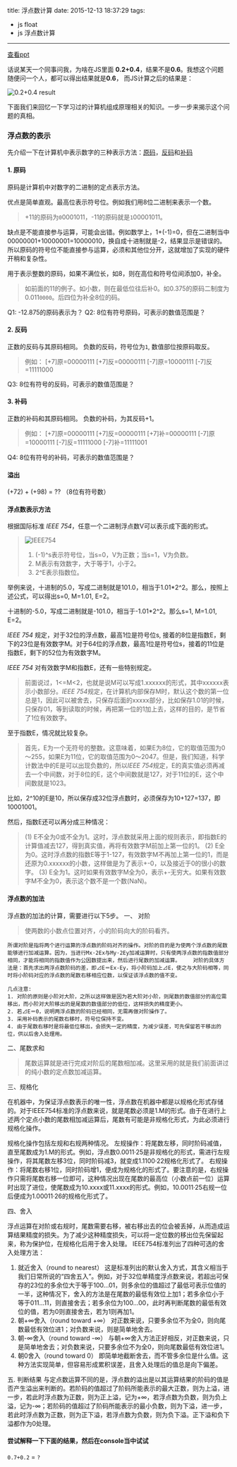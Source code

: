 title: 浮点数计算
date: 2015-12-13 18:37:29
tags:
- js float
- js 浮点数计算
---
[查看ppt](http://ppt.dapenggaofei.com/md/float.md)

话说某天一个同事问我，为啥在JS里面 **0.2+0.4**，结果不是**0.6**。我想这个问题随便问一个人，都可以得出结果就是**0.6**， 而JS计算之后的结果是：

![0.2+0.4 result](http://onlineimages.dapenggaofei.com/ff2efb5a2f58b399125a02c805e3b560.png)

下面我们来回忆一下学习过的计算机组成原理相关的知识。一步一步来揭示这个问题的真相。

### 浮点数的表示
先介绍一下在计算机中表示数字的三种表示方法：[原码](http://baike.baidu.com/view/60480.htm)，[反码](http://baike.baidu.com/view/742694.htm)和[补码](http://baike.baidu.com/link?url=OeFyHF5lRc_3X8oaLrMYQZIJwtgbSlbq4u5fgXwWvYmUl8DY6LARZ0NvnxJakDjN8HFqtjoHXz0pSWVvkE_OPa)

#### 1. 原码
原码是计算机中对数字的二进制的定点表示方法。

优点是简单直观。最高位表示符号位。例如我们用8位二进制来表示一个数。
> +11的原码为`0`0001011，-11的原码就是`1`00001011。

缺点是不能直接参与运算，可能会出错。例如数学上，1+(-1)=0，但在二进制当中00000001+10000001=10000010，换自成十进制就是-2，结果显示是错误的。所以原码的符号位不能直接参与运算，必须和其他位分开，这就增加了实现的硬件开稍和复杂性。

用于表示整数的原码，如果不满位长，如8，则在高位和符号位间添加0，补全。
> 如前面的11的例子。如小数，则在最低位往后补0。如0.375的原码二制度为0.011`0000`。后四位为补全8位的码。



Q1: -12.875的原码表示为？
Q2: 8位有符号原码，可表示的数值范围是？


#### 2. 反码
正数的反码与其原码相同。
负数的反码，符号位为`1`, 数值部位按原码取反。
> 例如：
> [+7]原=00000111
> [+7]反=00000111
> [-7]原=10000111
> [-7]反=11111000

Q3: 8位有符号的反码，可表示的数值范围是？

#### 3. 补码
正数的补码和其原码相同。
负数的补码，为其反码+1。
>例如：
> [+7]原=00000111
> [+7]反=00000111
> [+7]补=00000111
> [-7]原=10000111
> [-7]反=11111000
> [-7]补=11111001

Q4: 8位有符号的补码，可表示的数值范围是？

#### 溢出
(+72) + (+98) = ?? （8位有符号数）

#### 浮点数表示方法
根据国际标准 *IEEE 754*，任意一个二进制浮点数V可以表示成下面的形式。
> ![IEEE754](http://7xlxn1.com1.z0.glb.clouddn.com/74fce14dc02783bde16b5d38fa92babd.png)
> 1. (-1)^s表示符号位，当s=0，V为正数；当s=1，V为负数。
> 2. M表示有效数字，大于等于1，小于2。
> 3. 2^E表示指数位。

举例来说，十进制的5.0，写成二进制就是101.0，相当于1.01*2^2。那么，按照上述公式，可以得出s=0, M=1.01, E=2。

十进制的-5.0，写成二进制就是-101.0，相当于-1.01*2^2。那么s=1, M=1.01, E=2。

*IEEE 754* 规定，对于32位的浮点数，最高1位是符号位s, 接着的8位是指数E，剩下的23位是有效数字M。对于64位的浮点数，最高1位是符号位s，接着的11位是指数E，剩下的52位为有效数字M。

*IEEE 754* 对有效数字M和指数E，还有一些特别规定。

> 前面说过，1<=M<2，也就是说M可以写成1.xxxxxx的形式，其中xxxxxx表示小数部分。*IEEE 754*规定，在计算机内部保存M时，默认这个数的第一位总是1，因此可以被舍去，只保存后面的xxxxx部分，比如保存1.01的时候，只保存01，等到读取的时候，再把第一位的1加上去，这样的目的，是节省了1位有效数字。

至于指数E，情况就比较复杂。

>首先，E为一个无符号的整数。这意味着，如果E为8位，它的取值范围为0～255，如果E为11位，它的取值范围为0～2047。但是，我们知道，科学计数法中的E是可以出现负数的，所以*IEEE 754*规定，E的真实值必须再减去一个中间数，对于8位的E，这个中间数就是127，对于11位的E，这个中间数就是1023。

比如，2^10的E是10，所以保存成32位浮点数时，必须保存为10+127=137，即10001001。

然后，指数E还可以再分成三种情况：

>(1) E不全为0或不全为1。这时，浮点数就采用上面的规则表示，即指数E的计算值减去127，得到真实值，再将有效数字M前加上第一位的1。
(2) E全为0。这时浮点数的指数E等于1-127，有效数字M不再加上第一位的1，而是还原为0.xxxxxx的小数，这样做是为了表示+-0，以及接近于0的很小的数字。
(3) E全为1。这时如果有效数字M全为0，表示+-无穷大。如果有效数字M不全为0，表示这个数不是一个数(NaN)。

#### 浮点数的加法
浮点数的加法的计算，需要进行以下5步。
一、 对阶
> 使两数的小数点位置对齐，小的阶码向大的阶码看齐。

    所谓对阶是指将两个进行运算的浮点数的阶码对齐的操作。对阶的目的是为使两个浮点数的尾数能够进行加减运算。因为，当进行Mx·2Ex与My·2Ey加减运算时，只有使两浮点数的指数值部分相同，才能将相同的指数值作为公因数提出来，然后进行尾数的加减运算。    对阶的具体方法是：首先求出两浮点数阶码的差，即⊿E＝Ex-Ey，将小阶码加上⊿E，使之与大阶码相等，同时将小阶码对应的浮点数的尾数右移相应位数，以保证该浮点数的值不变。
    
    几点注意:
    1. 对阶的原则是小阶对大阶，之所以这样做是因为若大阶对小阶，则尾数的数值部分的高位需移出，而小阶对大阶移出的是尾数的数值部分的低位，这样损失的精度更小。
    2. 若⊿E＝0，说明两浮点数的阶码已经相同，无需再做对阶操作了。
    3. 采用补码表示的尾数右移时，符号位保持不变。
    4. 由于尾数右移时是将最低位移出，会损失一定的精度，为减少误差，可先保留若干移出的位，供以后舍入处理用。

二、尾数求和
> 尾数运算就是进行完成对阶后的尾数相加减。这里采用的就是我们前面讲过的纯小数的定点数加减运算。

三、规格化

在机器中，为保证浮点数表示的唯一性，浮点数在机器中都是以规格化形式存储的。对于IEEE754标准的浮点数来说，就是尾数必须是1.M的形式。由于在进行上述两个定点小数的尾数相加减运算后，尾数有可能是非规格化形式，为此必须进行规格化操作。

规格化操作包括左规和右规两种情况。    左规操作：将尾数左移，同时阶码减值，直至尾数成为1.M的形式。例如，浮点数0.0011·25是非规格化的形式，需进行左规操作，将其尾数左移3位，同时阶码减3，就变成1.1100·22规格化形式了。    右规操作：将尾数右移1位，同时阶码增1，便成为规格化的形式了。要注意的是，右规操作只需将尾数右移一位即可，这种情况出现在尾数的最高位（小数点前一位）运算时出现了进位，使尾数成为10.xxxx或11.xxxx的形式。例如，10.0011·25右规一位后便成为1.00011·26的规格化形式了。

四、舍入

浮点运算在对阶或右规时，尾数需要右移，被右移出去的位会被丢掉，从而造成运算结果精度的损失。为了减少这种精度损失，可以将一定位数的移出位先保留起来，称为保护位，在规格化后用于舍入处理。   IEEE754标准列出了四种可选的舍入处理方法：   
  1. 就近舍入（round to nearest） 这是标准列出的默认舍入方式，其含义相当于我们日常所说的“四舍五入”。例如，对于32位单精度浮点数来说，若超出可保存的23位的多余位大于等于100…01，则多余位的值超过了最低可表示位值的一半，这种情况下，舍入的方法是在尾数的最低有效位上加1；若多余位小于等于011…11，则直接舍去；若多余位为100…00，此时再判断尾数的最低有效位的值，若为0则直接舍去，若为1则再加1。   
  2. 朝+∞舍入（round toward +∞） 对正数来说，只要多余位不为全0，则向尾数最低有效位进1；对负数来说，则是简单地舍去。   
  3. 朝-∞舍入（round toward -∞） 与朝+∞舍入方法正好相反，对正数来说，只是简单地舍去；对负数来说，只要多余位不为全0，则向尾数最低有效位进1。  
  4. 朝0舍入（round toward 0）    即简单地截断舍去，而不管多余位是什么值。这种方法实现简单，但容易形成累积误差，且舍入处理后的值总是向下偏差。


五. 判断结果
与定点数运算不同的是，浮点数的溢出是以其运算结果的阶码的值是否产生溢出来判断的。若阶码的值超过了阶码所能表示的最大正数，则为上溢，进一步，若此时浮点数为正数，则为正上溢，记为+∞，若浮点数为负数，则为负上溢，记为-∞；若阶码的值超过了阶码所能表示的最小负数，则为下溢，进一步，若此时浮点数为正数，则为正下溢，若浮点数为负数，则为负下溢。正下溢和负下溢都作为0处理。

#### 尝试解释一下下面的结果，然后在console当中试试

`0.7+0.2` = `?`


